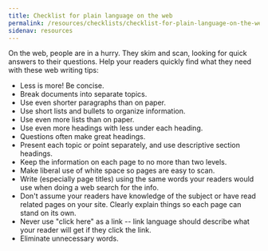 ```yaml
---
title: Checklist for plain language on the web
permalink: /resources/checklists/checklist-for-plain-language-on-the-web/
sidenav: resources
---
```


On the web, people are in a hurry. They skim and scan, looking for quick answers to their questions. Help your readers quickly find what they need with these web writing tips:

- Less is more! Be concise.
- Break documents into separate topics.
- Use even shorter paragraphs than on paper.
- Use short lists and bullets to organize information.
- Use even more lists than on paper.
- Use even more headings with less under each heading.
- Questions often make great headings.
- Present each topic or point separately, and use descriptive section headings.
- Keep the information on each page to no more than two levels.
- Make liberal use of white space so pages are easy to scan.
- Write (especially page titles) using the same words your readers would use when doing a web search for the info.
- Don't assume your readers have knowledge of the subject or have read related pages on your site. Clearly explain things so each page can stand on its own.
- Never use "click here" as a link -- link language should describe what your reader will get if they click the link.
- Eliminate unnecessary words.

